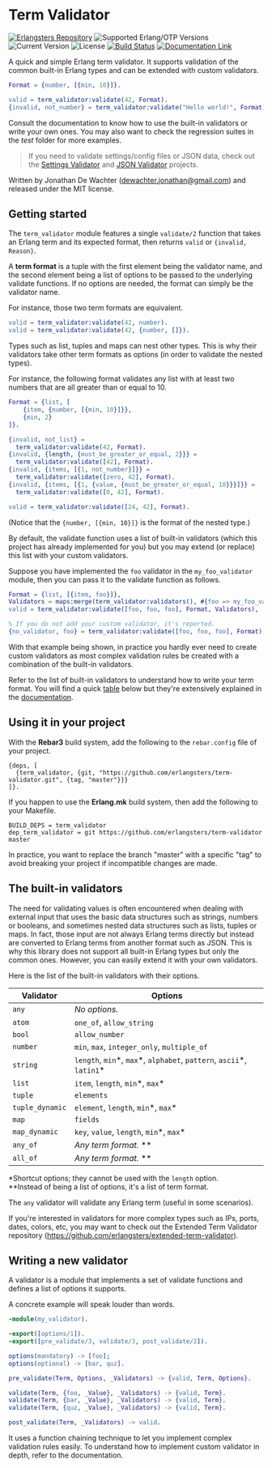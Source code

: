 # Term Validator

[![Erlangsters Repository](https://img.shields.io/badge/erlangsters-term--validator-%23a90432)](https://github.com/erlangsters/term-validator)
![Supported Erlang/OTP Versions](https://img.shields.io/badge/erlang%2Fotp-27%7C28-%23a90432)
![Current Version](https://img.shields.io/badge/latest_version-1.0.0-%23354052)
![License](https://img.shields.io/github/license/erlangsters/term-validator)
[![Build Status](https://img.shields.io/github/actions/workflow/status/erlangsters/term-validator/workflow.yml)](https://github.com/erlangsters/term-validator/actions/workflows/workflow.yml)
[![Documentation Link](https://img.shields.io/badge/documentation-here-yellow)](http://erlangsters.github.io/term-validator/)

A quick and simple Erlang term validator. It supports validation of the common
built-in Erlang types and can be extended with custom validators.

```erlang
Format = {number, [{min, 10}]}.

valid = term_validator:validate(42, Format).
{invalid, not_number} = term_validator:validate("Hello world!", Format).
```

Consult the documentation to know how to use the built-in validators or write
your own ones. You may also want to check the regression suites in the *test*
folder for more examples.

> If you need to validate settings/config files or JSON data, check
> out the [Settings Validator](https://github.com/erlangsters/settings-validator)
> and [JSON Validator](https://github.com/erlangsters/json-validator) projects.

Written by Jonathan De Wachter (dewachter.jonathan@gmail.com) and released
under the MIT license.

## Getting started

The `term_validator` module features a single `validate/2` function that takes
an Erlang term and its expected format, then returns `valid` or
`{invalid, Reason}`.

A **term format** is a tuple with the first element being the validator name,
and the second element being a list of options to be passed to the underlying
validate functions. If no options are needed, the format can simply be the
validator name.

For instance, those two term formats are equivalent.

```erlang
valid = term_validator:validate(42, number).
valid = term_validator:validate(42, {number, []}).
```

Types such as list, tuples and maps can nest other types. This is why their
validators take other term formats as options (in order to validate the
nested types).

For instance, the following format validates any list with at least two numbers
that are all greater than or equal to 10.

```erlang
Format = {list, [
    {item, {number, [{min, 10}]}},
    {min, 2}
]}.

{invalid, not_list} =
  term_validator:validate(42, Format).
{invalid, {length, {must_be_greater_or_equal, 2}}} =
  term_validator:validate([42], Format).
{invalid, {items, [{1, not_number}]}} =
  term_validator:validate([zero, 42], Format).
{invalid, {items, [{1, {value, {must_be_greater_or_equal, 10}}}]}} =
  term_validator:validate([0, 42], Format).

valid = term_validator:validate([24, 42], Format).
```

(Notice that the `{number, [{min, 10}]}` is the format of the nested type.)

By default, the validate function uses a list of built-in validators (which
this project has already implemented for you) but you may extend (or replace)
this list with your custom validators.

Suppose you have implemented the `foo` validator in the `my_foo_validator`
module, then you can pass it to the validate function as follows.

```erlang
Format = {list, [{item, foo}]},
Validators = maps:merge(term_validator:validators(), #{foo => my_foo_validator}),
valid = term_validator:validate([foo, foo, foo], Format, Validators),

% If you do not add your custom validator, it's reported.
{no_validator, foo} = term_validator:validate([foo, foo, foo], Format),
```

With that example being shown, in practice you hardly ever need to create
custom validators as most complex validation rules be created with a
combination of the built-in validators.

Refer to the list of built-in validators to understand how to write your term
format. You will find a quick [table](#the-built-in-validators) below but
they're extensively explained in the [documentation](/DOCUMENTATION.md).

## Using it in your project

With the **Rebar3** build system, add the following to the `rebar.config` file
of your project.

```
{deps, [
  {term_validator, {git, "https://github.com/erlangsters/term-validator.git", {tag, "master"}}}
]}.
```

If you happen to use the **Erlang.mk** build system, then add the following to
your Makefile.

```
BUILD_DEPS = term_validator
dep_term_validator = git https://github.com/erlangsters/term-validator master
```

In practice, you want to replace the branch "master" with a specific "tag" to
avoid breaking your project if incompatible changes are made.

## The built-in validators

The need for validating values is often encountered when dealing with external
input that uses the basic data structures such as strings, numbers or booleans,
and sometimes nested data structures such as lists, tuples or maps. In fact,
those input are not always Erlang terms directly but instead are converted to
Erlang terms from another format such as JSON. This is why this library does
not support all built-in Erlang types but only the common ones. However, you
can easily extend it with your own validators.

Here is the list of the built-in validators with their options.

| Validator       | Options                                                                  |
| --------------- | ------------------------------------------------------------------------ |
| `any`           | *No options.*                                                            |
| `atom`          | `one_of`, `allow_string`                                                 |
| `bool`          | `allow_number`                                                           |
| `number`        | `min`, `max`, `integer_only`, `multiple_of`                              |
| `string`        | `length`, `min`\*, `max`\*, `alphabet`, `pattern`, `ascii`\*, `latin1`\* |
| `list`          | `item`, `length`, `min`\*, `max`\*                                       |
| `tuple`         | `elements`                                                               |
| `tuple_dynamic` | `element`, `length`, `min`\*, `max`\*                                    |
| `map`           | `fields`                                                                 |
| `map_dynamic`   | `key`, `value`, `length`, `min`\*, `max`\*                               |
| `any_of`        | *Any term format.* **                                                    |
| `all_of`        | *Any term format.* **                                                    |

*Shortcut options; they cannot be used with the `length` option.  
**Instead of being a list of options, it's a list of term format.

The `any` validator will validate any Erlang term (useful in some scenarios).

If you're interested in validators for more complex types such as IPs, ports,
dates, colors, etc, you may want to check out the Extended Term Validator
repository (https://github.com/erlangsters/extended-term-validator).

## Writing a new validator

A validator is a module that implements a set of validate functions and defines
a list of options it supports.

A concrete example will speak louder than words.

```erlang
-module(my_validator).

-export([options/1]).
-export([pre_validate/3, validate/3, post_validate/2]).

options(mandatory) -> [foo];
options(optional) -> [bar, quz].

pre_validate(Term, Options, _Validators) -> {valid, Term, Options}.

validate(Term, {foo, _Value}, _Validators) -> {valid, Term}.
validate(Term, {bar, _Value}, _Validators) -> {valid, Term}.
validate(Term, {quz, _Value}, _Validators) -> {valid, Term}.

post_validate(Term, _Validators) -> valid.
```

It uses a function chaining technique to let you implement complex validation
rules easily. To understand how to implement custom validator in depth, refer
to the documentation.
